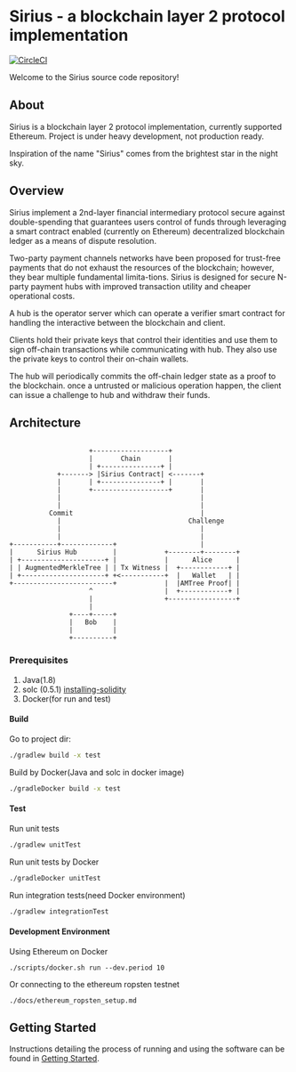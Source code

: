 # Sirius - a blockchain layer 2 protocol implementation

[![CircleCI](https://circleci.com/gh/starcoinorg/sirius.svg?style=svg)](https://circleci.com/gh/starcoinorg/sirius)

Welcome to the Sirius source code repository! 

## About

Sirius is a blockchain layer 2 protocol implementation, currently supported Ethereum. Project is under heavy development, not production ready.

Inspiration of the name "Sirius" comes from the brightest star in the night sky.

## Overview

Sirius implement a 2nd-layer financial intermediary protocol secure against double-spending that guarantees users control of funds through leveraging a smart contract enabled (currently on Ethereum) decentralized blockchain ledger as a means of dispute resolution.

Two-party payment channels networks have been proposed for trust-free payments that do not exhaust the resources of the blockchain; however, they bear multiple fundamental limita-tions. Sirius is designed for secure N-party payment hubs with improved transaction utility and cheaper operational costs.

A hub is the operator server which can operate a verifier smart contract for handling the interactive between the blockchain and client.

Clients hold their private keys that control their identities and use them to sign off-chain transactions while communicating with hub. They also use the private keys to control their on-chain wallets.

The hub will periodically commits the off-chain ledger state as a proof to the blockchain. once a untrusted or malicious operation happen, the client can issue a challenge to hub and withdraw their funds.

## Architecture

```text
                             
                    +-------------------+
                    |       Chain       |
                    | +---------------+ |
            +-------> |Sirius Contract| <-------+
            |       | +---------------+ |       |
            |       +-------------------+       |
            |                                   |
            |                                   |
          Commit                                |
            |                                Challenge
            |                                   |
            |                                   |
+-----------+-------------+                     |
|      Sirius Hub         |            +--------+--------+
| +---------------------+ |            |      Alice      |
| | AugmentedMerkleTree | | Tx Witness |  +------------+ |
| +---------------------+ +<-----------+  |   Wallet   | |
+-------------------------+            |  |AMTree Proof| |
                    ^                  |  +------------+ |
                    |                  +-----------------+
                    |
               +----+-----+
               |   Bob    |
               |          |
               +----------+

```

### Prerequisites

1. Java(1.8)
2. solc (0.5.1) [installing-solidity](https://solidity.readthedocs.io/en/v0.5.1/installing-solidity.html)
2. Docker(for run and test)

#### Build

Go to project dir:

```bash
./gradlew build -x test
```

Build by Docker(Java and solc in docker image)

```bash
./gradleDocker build -x test
```

#### Test

Run unit tests

```bash
./gradlew unitTest
```

Run unit tests by Docker

```bash
./gradleDocker unitTest
```

Run integration tests(need Docker environment)

```bash
./gradlew integrationTest
```

#### Development Environment
Using Ethereum on Docker
```
./scripts/docker.sh run --dev.period 10
```

Or connecting to the ethereum ropsten testnet
```
./docs/ethereum_ropsten_setup.md
```

<a name="gettingstarted"></a>
## Getting Started
Instructions detailing the process of running and using the software can be found in [Getting Started](./docs/gettingstarted.md).
